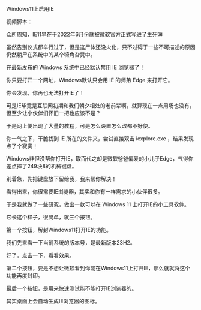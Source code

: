 Windows11上启用IE



视频脚本：



众所周知，IE11早在于2022年6月份就被微软官方正式写进了生死簿

虽然告别仪式都举行过了，但是这尸体还没火化，只不过碍于一些不可描述的原因仍然躺尸在系统中的某个犄角旮旯中。

在最新发布的 Windows 系统中已经默认禁用 IE 浏览器了！

你只要打开一个网址，Windows默认只会用 IE 的师弟 Edge 来打开它。

你会发现，你再也无法打开IE了！



可是IE毕竟是互联网初期和我们朝夕相处的老前辈啊，就算现在一点用场也没有，但至少让小伙伴们怀旧一把也应该不是？

于是网上便出现了大量的教程，可是怎么设置怎么改都不好使。

你一气之下，干脆找到 IE 所在的文件夹，尝试直接双击 iexplore.exe ，结果发现点了个寂寞！

Windows非但没帮你打开IE，取而代之却是微软爸爸偏爱的小儿子Edge，气得你差点摔了249块8的机械键盘。

别着急，先把键盘放下留给我，我来帮你解决！



看得出来，你很需要IE浏览器，其实和你有一样需求的小伙伴很多。

于是我就做了一些研究，做出一款可以在 Windows 11 上打开IE的小工具软件。

它长这个样子，很简单，就三个按钮。



第一个按钮，解封Windows11打开IE的功能。

我们先来看一下当前系统的版本号，是最新版本23H2。

好了，点击一下，看看效果。



第二个按钮，要是不想让微软看到你能在Windows11上打开IE，那么就就将这个功能再度封印。



最后一个按钮，是用来快速测试能不能打开IE浏览器的。



其实桌面上会自动生成IE浏览器的图标。



